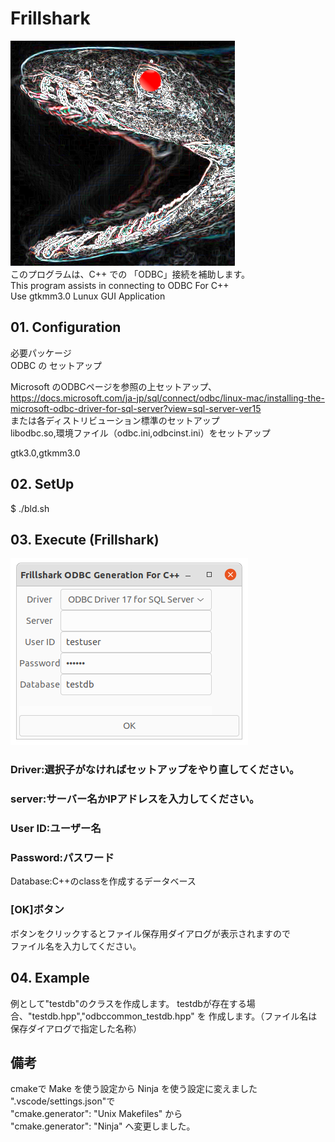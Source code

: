# Frillshark  
![Fril Shark](image/rabuka.png)  
このプログラムは、C++ での 「ODBC」接続を補助します。  
This program assists in connecting to ODBC For C++  
Use gtkmm3.0 Lunux GUI Application
  
## 01. Configuration  
 必要パッケージ  
 ODBC の セットアップ  
   
 Microsoft のODBCページを参照の上セットアップ、  
 https://docs.microsoft.com/ja-jp/sql/connect/odbc/linux-mac/installing-the-microsoft-odbc-driver-for-sql-server?view=sql-server-ver15  
または各ディストリビューション標準のセットアップ  
libodbc.so,環境ファイル（odbc.ini,odbcinst.ini）をセットアップ  

gtk3.0,gtkmm3.0  
  
## 02. SetUp
$ ./bld.sh  

## 03. Execute (Frillshark)  
![Frilsharkform](image/FrillsharkScreenshot.png)  
### Driver:選択子がなければセットアップをやり直してください。  
### server:サーバー名かIPアドレスを入力してください。  
### User ID:ユーザー名  
### Password:パスワード  
Database:C++のclassを作成するデータベース  
### [OK]ボタン   
ボタンをクリックするとファイル保存用ダイアログが表示されますので  
ファイル名を入力してください。  

## 04. Example  
例として"testdb"のクラスを作成します。
testdbが存在する場合、"testdb.hpp","odbccommon_testdb.hpp" を
作成します。（ファイル名は保存ダイアログで指定した名称）  


## 備考  
cmakeで Make を使う設定から Ninja を使う設定に変えました  
".vscode/settings.json"で  
"cmake.generator": "Unix Makefiles" から  
"cmake.generator": "Ninja" へ変更しました。  
